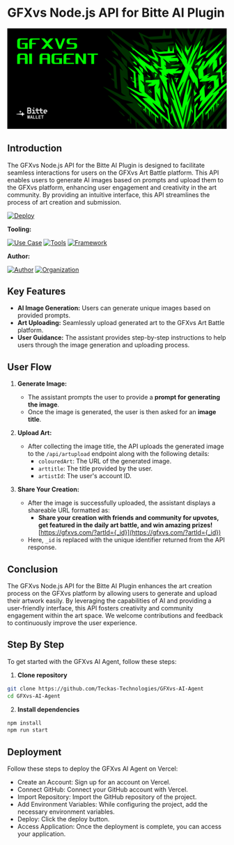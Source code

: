 # GFXvs Node.js API for Bitte AI Plugin

![Licenses](./gfxvs-ai-agent/public/images/gfx.png)

## Introduction

The GFXvs Node.js API for the Bitte AI Plugin is designed to facilitate seamless interactions for users on the GFXvs Art Battle platform. This API enables users to generate AI images based on prompts and upload them to the GFXvs platform, enhancing user engagement and creativity in the art community. By providing an intuitive interface, this API streamlines the process of art creation and submission.

[![Deploy](https://img.shields.io/badge/Deploy-on%20Vercel-blue)](https://vercel.com/new/clone?repository-url=https://github.com/Teckas-Technologies/GFXvs-AI-Agent)

**Tooling:**

[![Use Case](https://img.shields.io/badge/Use%20Case-Make%20ART%20upload%20easier%20in%20GFXvs-green)](#)
[![Tools](https://img.shields.io/badge/Tools-axios-blue)](#)
[![Framework](https://img.shields.io/badge/Framework-Node.js-blue)](#)

**Author:**

[![Author](https://img.shields.io/badge/Follow-Teckas%20Technologies-blue?style=social&logo=linkedin)](https://www.linkedin.com/company/teckas/) [![Organization](https://img.shields.io/badge/Teckas%20Technologies-blue)](https://teckastechnologies.com/)


## Key Features

- **AI Image Generation:** Users can generate unique images based on provided prompts.
- **Art Uploading:** Seamlessly upload generated art to the GFXvs Art Battle platform.
- **User Guidance:** The assistant provides step-by-step instructions to help users through the image generation and uploading process.

## User Flow

1. **Generate Image:**
   - The assistant prompts the user to provide a **prompt for generating the image**.
   - Once the image is generated, the user is then asked for an **image title**.

2. **Upload Art:**
   - After collecting the image title, the API uploads the generated image to the `/api/artupload` endpoint along with the following details:
     - `colouredArt`: The URL of the generated image.
     - `arttitle`: The title provided by the user.
     - `artistId`: The user's account ID.

3. **Share Your Creation:**
   - After the image is successfully uploaded, the assistant displays a shareable URL formatted as:
     - **Share your creation with friends and community for upvotes, get featured in the daily art battle, and win amazing prizes!** [https://gfxvs.com/?artId={_id}](https://gfxvs.com/?artId={_id})
   - Here, `_id` is replaced with the unique identifier returned from the API response.

## Conclusion

The GFXvs Node.js API for the Bitte AI Plugin enhances the art creation process on the GFXvs platform by allowing users to generate and upload their artwork easily. By leveraging the capabilities of AI and providing a user-friendly interface, this API fosters creativity and community engagement within the art space. We welcome contributions and feedback to continuously improve the user experience.

## Step By Step

To get started with the GFXvs AI Agent, follow these steps:

1. **Clone repository**
```bash
git clone https://github.com/Teckas-Technologies/GFXvs-AI-Agent
cd GFXvs-AI-Agent
```
2. **Install dependencies**
```bash
npm install
npm run start
```
 
## Deployment
Follow these steps to deploy the GFXvs AI Agent on Vercel:
- Create an Account: Sign up for an account on Vercel.
- Connect GitHub: Connect your GitHub account with Vercel.
- Import Repository: Import the GitHub repository of the project.
- Add Environment Variables: While configuring the project, add the necessary environment variables.
- Deploy: Click the deploy button.
- Access Application: Once the deployment is complete, you can access your application.
